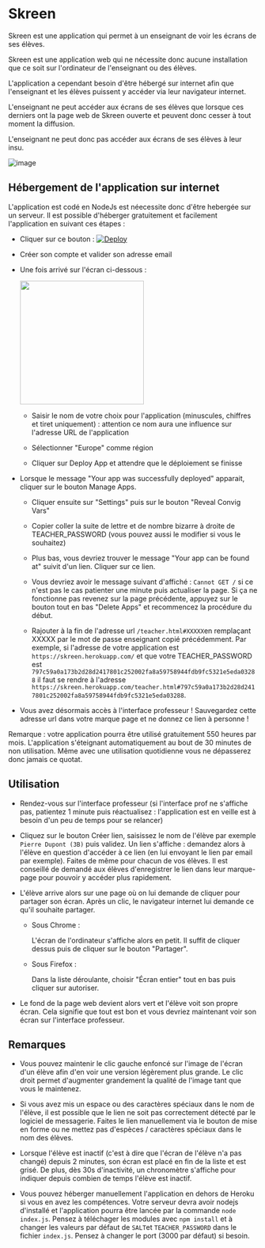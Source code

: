 # Skreen

Skreen est une application qui permet à un enseignant de voir les écrans de ses élèves.

Skreen est une application web qui ne nécessite donc aucune installation que ce soit sur l'ordinateur de l'enseignant ou des élèves.

L'application a cependant besoin d'être hébergé sur internet afin que l'enseignant et les élèves puissent y accéder via leur navigateur internet.

L'enseignant ne peut accéder aux écrans de ses élèves que lorsque ces derniers ont la page web de Skreen ouverte et peuvent donc cesser à tout moment la diffusion.

L'enseignant ne peut donc pas accéder aux écrans de ses élèves à leur insu.

![image](https://user-images.githubusercontent.com/53106394/87574631-effb2e00-c6ce-11ea-8263-2402b548a964.png)


## Hébergement de l'application sur internet

L'application est codé en NodeJs est néecessite donc d'être hebergée sur un serveur. Il est possible d'héberger gratuitement et facilement l'application en suivant ces étapes :

- Cliquer sur ce bouton : [![Deploy](https://www.herokucdn.com/deploy/button.svg)](https://heroku.com/deploy?template=https://github.com/DegrangeM/Skreen)

- Créer son compte et valider son adresse email

- Une fois arrivé sur l'écran ci-dessous :
  
  <img src="https://user-images.githubusercontent.com/53106394/87570968-a8be6e80-c6c9-11ea-915d-94f68ea553cb.png" height="250" />

   - Saisir le nom de votre choix pour l'application (minuscules, chiffres et tiret uniquement) : attention ce nom aura une influence sur l'adresse URL de l'application
   
   - Sélectionner "Europe" comme région
   
   - Cliquer sur Deploy App et attendre que le déploiement se finisse
   
- Lorsque le message "Your app was successfully deployed" apparait, cliquer sur le bouton Manage Apps.

   - Cliquer ensuite sur "Settings" puis sur le bouton "Reveal Convig Vars"
   
   - Copier coller la suite de lettre et de nombre bizarre à droite de TEACHER_PASSWORD (vous pouvez aussi le modifier si vous le souhaitez)
   
   - Plus bas, vous devriez trouver le message "Your app can be found at" suivit d'un lien. Cliquer sur ce lien.
   
   - Vous devriez avoir le message suivant d'affiché : `Cannot GET /` si ce n'est pas le cas patienter une minute puis actualiser la page. Si ça ne fonctionne pas revenez sur la page précédente, appuyez sur le bouton tout en bas "Delete Apps" et recommencez la procédure du début.
   
   - Rajouter à la fin de l'adresse url `/teacher.html#XXXXX`en remplaçant XXXXX par le mot de passe enseignant copié précédemment.
     Par exemple, si l'adresse de votre application est `https://skreen.herokuapp.com/` et que votre TEACHER_PASSWORD est `797c59a0a173b2d28d2417801c252002fa8a59758944fdb9fc5321e5eda03288` il faut se rendre à l'adresse `https://skreen.herokuapp.com/teacher.html#797c59a0a173b2d28d2417801c252002fa8a59758944fdb9fc5321e5eda03288`.
     
- Vous avez désormais accès à l'interface professeur ! Sauvegardez cette adresse url dans votre marque page et ne donnez ce lien à personne !

Remarque : votre application pourra être utilisé gratuitement 550 heures par mois. L'application s'éteignant automatiquement au bout de 30 minutes de non utilisation. Même avec une utilisation quotidienne vous ne dépasserez donc jamais ce quotat.

## Utilisation

- Rendez-vous sur l'interface professeur (si l'interface prof ne s'affiche pas, patientez 1 minute puis réactualisez : l'application est en veille est à besoin d'un peu de temps pour se relancer)

- Cliquez sur le bouton Créer lien, saisissez le nom de l'élève par exemple `Pierre Dupont (3B)` puis validez. Un lien s'affiche : demandez alors à l'élève en question d'accéder à ce lien (en lui envoyant le lien par email par exemple). Faites de même pour chacun de vos élèves. Il est conseillé de demandé aux élèves d'enregistrer le lien dans leur marque-page pour pouvoir y accéder plus rapidement.

- L'élève arrive alors sur une page où on lui demande de cliquer pour partager son écran. Après un clic, le navigateur internet lui demande ce qu'il souhaite partager.

    - Sous Chrome :

      L'écran de l'ordinateur s'affiche alors en petit. Il suffit de cliquer dessus puis de cliquer sur le bouton "Partager".
      
    - Sous Firefox :
    
      Dans la liste déroulante, choisir "Écran entier" tout en bas puis cliquer sur autoriser.
      
- Le fond de la page web devient alors vert et l'élève voit son propre écran. Cela signifie que tout est bon et vous devriez maintenant voir son écran sur l'interface professeur.

## Remarques

- Vous pouvez maintenir le clic gauche enfoncé sur l'image de l'écran d'un élève afin d'en voir une version légèrement plus grande. Le clic droit permet d'augmenter grandement la qualité de l'image tant que vous le maintenez.

- Si vous avez mis un espace ou des caractères spéciaux dans le nom de l'élève, il est possible que le lien ne soit pas correctement détecté par le logiciel de messagerie. Faites le lien manuellement via le bouton de mise en forme ou ne mettez pas d'espèces / caractères spéciaux dans le nom des élèves.

- Lorsque l'élève est inactif (c'est à dire que l'écran de l'élève n'a pas changé) depuis 2 minutes, son écran est placé en fin de la liste et est grisé. De plus, dès 30s d'inactivité, un chronomètre s'affiche pour indiquer depuis combien de temps l'élève est inactif.

- Vous pouvez héberger manuellement l'application en dehors de Heroku si vous en avez les compétences. Votre serveur devra avoir nodejs d'installé et l'application pourra être lancée par la commande `node index.js`. Pensez à téléchager les modules avec `npm install` et à changer les valeurs par défaut de `SALT`et `TEACHER_PASSWORD` dans le fichier `index.js`. Pensez à changer le port (3000 par défaut) si besoin.
